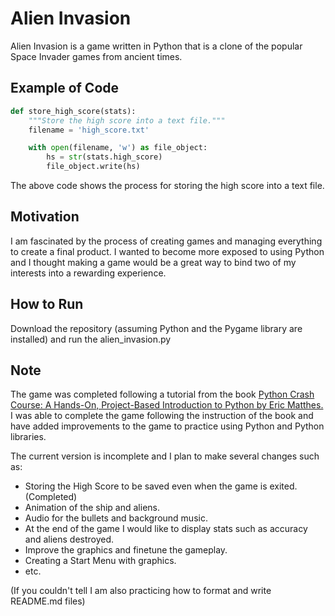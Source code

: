 # Alien Invasion

Alien Invasion is a game written in Python that is a clone of the popular Space Invader games from ancient times.

## Example of Code

```python
def store_high_score(stats):
	"""Store the high score into a text file."""
	filename = 'high_score.txt'

	with open(filename, 'w') as file_object:
		hs = str(stats.high_score)
		file_object.write(hs)
```
The above code shows the process for storing the high score into a text file.

## Motivation

I am fascinated by the process of creating games and managing everything to create a final product. I wanted to become more exposed to using Python and I thought making a game would be a great way to bind two of my interests into a rewarding experience.

## How to Run

Download the repository (assuming Python and the Pygame library are installed) and run the alien_invasion.py

## Note

The game was completed following a tutorial from the book [Python Crash Course: A Hands-On, Project-Based Introduction to Python by Eric Matthes.](https://www.amazon.com/Python-Crash-Course-Hands-Project-Based/dp/1593276036/ref=sr_1_1?ie=UTF8&qid=1495703885&sr=8-1&keywords=python+crash+course) I was able to complete the game following the instruction of the book and have added improvements to the game to practice using Python and Python libraries.

The current version is incomplete and I plan to make several changes such as:
- Storing the High Score to be saved even when the game is exited. (Completed)
- Animation of the ship and aliens.
- Audio for the bullets and background music.
- At the end of the game I would like to display stats such as accuracy and aliens destroyed.
- Improve the graphics and finetune the gameplay.
- Creating a Start Menu with graphics.
- etc.

(If you couldn't tell I am also practicing how to format and write README.md files)

